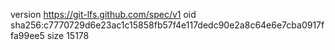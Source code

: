 version https://git-lfs.github.com/spec/v1
oid sha256:c7770729d6e23ac1c15858fb57f4e117dedc90e2a8c64e6e7cba0917ffa99ee5
size 15178
